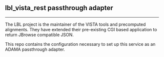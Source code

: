 ## lbl_vista_rest passthrough adapter
---

The LBL project is the maintainer of the VISTA tools and precomputed alignments. They have extended their pre-existing CGI based application to return JBrowse compatible JSON.

This repo contains the configuration necessary to set up this service as an ADAMA passthrough adapter.